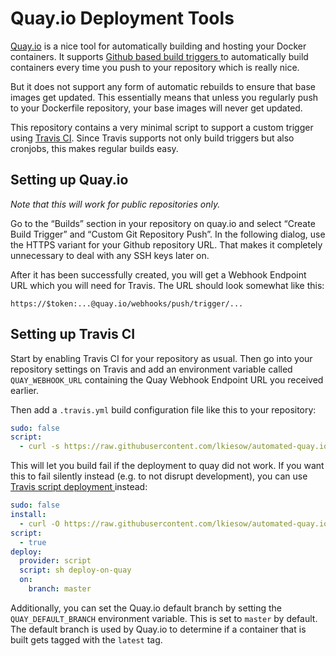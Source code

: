 Quay.io Deployment Tools
========================

[Quay.io](https://quay.io) is a nice tool for automatically building and
hosting your Docker containers. It supports [Github based build triggers
](https://coreos.com/quay-enterprise/docs/latest/github-build.html) to
automatically build containers every time you push to your repository which is
really nice.

But it does not support any form of automatic rebuilds to ensure that base
images get updated. This essentially means that unless you regularly push to
your Dockerfile repository, your base images will never get updated.

This repository contains a very minimal script to support a custom trigger
using [Travis CI](https://travis-ci.com). Since Travis supports not only build
triggers but also cronjobs, this makes regular builds easy.


Setting up Quay.io
------------------

*Note that this will work for public repositories only.*

Go to the “Builds” section in your repository on quay.io and select “Create
Build Trigger” and “Custom Git Repository Push”. In the following dialog, use
the HTTPS variant for your Github repository URL. That makes it completely
unnecessary to deal with any SSH keys later on.

After it has been successfully created, you will get a Webhook Endpoint URL
which you will need for Travis. The URL should look somewhat like this:

    https://$token:...@quay.io/webhooks/push/trigger/...


Setting up Travis CI
--------------------

Start by enabling Travis CI for your repository as usual. Then go into your
repository settings on Travis and add an environment variable called
`QUAY_WEBHOOK_URL` containing the Quay Webhook Endpoint URL you received
earlier.

Then add a `.travis.yml` build configuration file like this to your repository:

```yaml
sudo: false
script:
  - curl -s https://raw.githubusercontent.com/lkiesow/automated-quay.io-deployment/master/deploy-on-quay | sh
```


This will let you build fail if the deployment to quay did not work. If you
want this to fail silently instead (e.g. to not disrupt development), you can
use [Travis script deployment
](https://docs.travis-ci.com/user/deployment/script) instead:

```yaml
sudo: false
install:
  - curl -O https://raw.githubusercontent.com/lkiesow/automated-quay.io-deployment/master/deploy-on-quay
script:
  - true
deploy:
  provider: script
  script: sh deploy-on-quay
  on:
    branch: master
```

Additionally, you can set the Quay.io default branch by setting the
`QUAY_DEFAULT_BRANCH` environment variable. This is set to `master` by default.
The default branch is used by Quay.io to determine if a container that is built
gets tagged with the `latest` tag.
